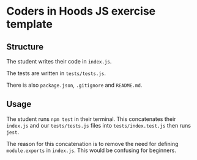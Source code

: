 # Coders in Hoods JS exercise template

## Structure

The student writes their code in `index.js`.

The tests are written in `tests/tests.js`.

There is also `package.json`, `.gitignore` and `README.md`.

## Usage

The student runs `npm test` in their terminal. This concatenates their `index.js` and our `tests/tests.js` files into `tests/index.test.js` then runs `jest`.

The reason for this concatenation is to remove the need for defining `module.exports` in `index.js`. This would be confusing for beginners.
